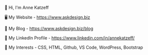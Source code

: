 👋 Hi, I'm Anne Katzeff

🖥 My Website - https://www.askdesign.biz

💬 My Blog - https://www.askdesign.biz/blog

📧 My LinkedIn Profile - https://www.linkedin.com/in/annekatzeff/

🔭 My Interests - CSS, HTML, Github, VS Code, WordPress, Bootstrap



<!--
**askdesign/askdesign** is a ✨ _special_ ✨ repository because its `README.md` (this file) appears on your GitHub profile.

Here are some ideas to get you started:

- 🔭 I’m currently working on ...
- 🌱 I’m currently learning ...
- 👯 I’m looking to collaborate on ...
- 🤔 I’m looking for help with ...
- 💬 Ask me about ...
- 📫 How to reach me: ...
- 😄 Pronouns: ...
- ⚡ Fun fact: ...
-->
